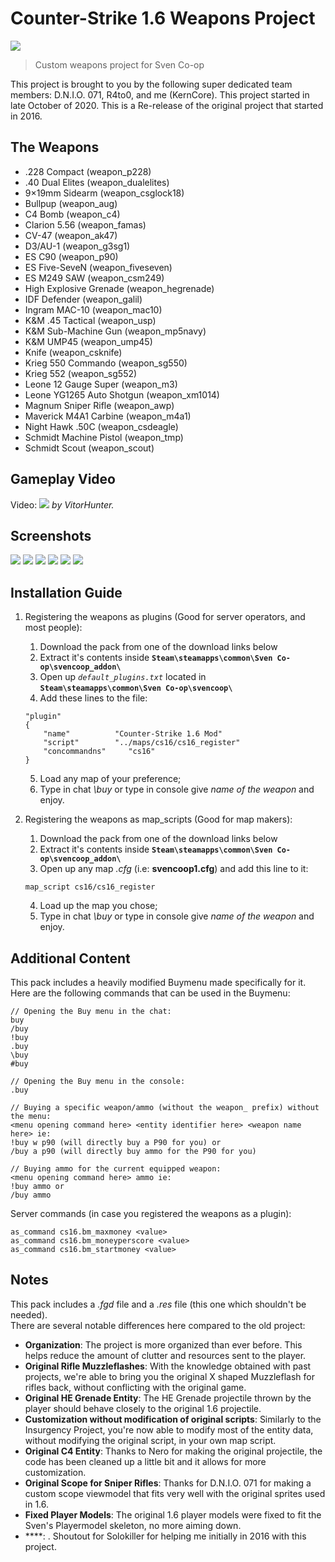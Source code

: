 # Counter-Strike 1.6 Weapons Project
![](https://i.imgur.com/RBAc53x.png)
> Custom weapons project for Sven Co-op

This project is brought to you by the following super dedicated team members: D.N.I.O. 071, R4to0, and me (KernCore). This project started in late October of 2020. This is a Re-release of the original project that started in 2016.  

## The Weapons

* .228 Compact (weapon_p228)
* .40 Dual Elites (weapon_dualelites)
* 9×19mm Sidearm (weapon_csglock18)
* Bullpup (weapon_aug)
* C4 Bomb (weapon_c4)
* Clarion 5.56 (weapon_famas)
* CV-47 (weapon_ak47)
* D3/AU-1 (weapon_g3sg1)
* ES C90 (weapon_p90)
* ES Five-SeveN (weapon_fiveseven)
* ES M249 SAW (weapon_csm249)
* High Explosive Grenade (weapon_hegrenade)
* IDF Defender (weapon_galil)
* Ingram MAC-10 (weapon_mac10)
* K&M .45 Tactical (weapon_usp)
* K&M Sub-Machine Gun (weapon_mp5navy)
* K&M UMP45 (weapon_ump45)
* Knife (weapon_csknife)
* Krieg 550 Commando (weapon_sg550)
* Krieg 552 (weapon_sg552)
* Leone 12 Gauge Super (weapon_m3)
* Leone YG1265 Auto Shotgun (weapon_xm1014)
* Magnum Sniper Rifle (weapon_awp)
* Maverick M4A1 Carbine (weapon_m4a1)
* Night Hawk .50C (weapon_csdeagle)
* Schmidt Machine Pistol (weapon_tmp)
* Schmidt Scout (weapon_scout)

## Gameplay Video

Video:
[![](http://i3.ytimg.com/vi/LyThjfNqwWs/maxresdefault.jpg)](https://www.youtube.com/watch?v=LyThjfNqwWs)
*by VitorHunter.*

## Screenshots
[![](https://i.imgur.com/XRJbALTm.png)](https://i.imgur.com/XRJbALT.png)
[![](https://i.imgur.com/fogrWZEm.png)](https://i.imgur.com/fogrWZE.png)
[![](https://i.imgur.com/Rwn01Vfm.png)](https://i.imgur.com/Rwn01Vf.png)
[![](https://i.imgur.com/84E0GqLm.png)](https://i.imgur.com/84E0GqL.png)
[![](https://i.imgur.com/yszXhUnm.png)](https://i.imgur.com/yszXhUn.png)
[![](https://i.imgur.com/gYkANMzm.png)](https://i.imgur.com/gYkANMz.png)

## Installation Guide

1. Registering the weapons as plugins (Good for server operators, and most people):
	1. Download the pack from one of the download links below
	2. Extract it's contents inside **`Steam\steamapps\common\Sven Co-op\svencoop_addon\`**
	3. Open up *`default_plugins.txt`* located in **`Steam\steamapps\common\Sven Co-op\svencoop\`**
	4. Add these lines to the file:
	```
	"plugin"
	{
		"name"          "Counter-Strike 1.6 Mod"
		"script"        "../maps/cs16/cs16_register"
		"concommandns"     "cs16"
	}
	```
	5. Load any map of your preference;
	6. Type in chat *\buy* or type in console give *name of the weapon* and enjoy.

2. Registering the weapons as map_scripts (Good for map makers):
	1. Download the pack from one of the download links below
	2. Extract it's contents inside **`Steam\steamapps\common\Sven Co-op\svencoop_addon\`**
	3. Open up any map *.cfg* (i.e: **svencoop1.cfg**) and add this line to it:
	```
	map_script cs16/cs16_register
	```
	4. Load up the map you chose;
	5. Type in chat *\buy* or type in console give *name of the weapon* and enjoy.

## Additional Content

This pack includes a heavily modified Buymenu made specifically for it.  
Here are the following commands that can be used in the Buymenu:

```
// Opening the Buy menu in the chat:
buy
/buy
!buy
.buy
\buy
#buy

// Opening the Buy menu in the console:
.buy

// Buying a specific weapon/ammo (without the weapon_ prefix) without the menu:
<menu opening command here> <entity identifier here> <weapon name here> ie:
!buy w p90 (will directly buy a P90 for you) or 
/buy a p90 (will directly buy ammo for the P90 for you)

// Buying ammo for the current equipped weapon:
<menu opening command here> ammo ie:
!buy ammo or
/buy ammo
```

Server commands (in case you registered the weapons as a plugin):
```
as_command cs16.bm_maxmoney <value>
as_command cs16.bm_moneyperscore <value>
as_command cs16.bm_startmoney <value>
```

## Notes

This pack includes a *.fgd* file and a *.res* file (this one which shouldn't be needed).  
There are several notable differences here compared to the old project:  
* **Organization**: The project is more organized than ever before. This helps reduce the amount of clutter and resources sent to the player.
* **Original Rifle Muzzleflashes**: With the knowledge obtained with past projects, we're able to bring you the original X shaped Muzzleflash for rifles back, without conflicting with the original game. 
* **Original HE Grenade Entity**: The HE Grenade projectile thrown by the player should behave closely to the original 1.6 projectile.
* **Customization without modification of original scripts**: Similarly to the Insurgency Project, you're now able to modify most of the entity data, without modifying the original script, in your own map script.
* **Original C4 Entity**: Thanks to Nero for making the original projectile, the code has been cleaned up a little bit and it allows for more customization.
* **Original Scope for Sniper Rifles**: Thanks for D.N.I.O. 071 for making a custom scope viewmodel that fits very well with the original sprites used in 1.6.
* **Fixed Player Models**: The original 1.6 player models were fixed to fit the Sven's Playermodel skeleton, no more aiming down.
* ****: .
Shoutout for Solokiller for helping me initially in 2016 with this project.  
